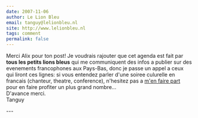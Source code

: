 ```yaml
---
date: 2007-11-06
author: Le Lion Bleu
email: tanguy@lelionbleu.nl
site: http://www.lelionbleu.nl
tags: comment
permalink: false
---
```


<p>Merci Alix pour ton post! Je voudrais rajouter que cet agenda est fait par <b>tous les petits lions bleus</b> qui me communiquent des infos a publier sur des evenements francophones aux Pays-Bas, donc je passe un appel a ceux qui liront ces lignes: si vous entendez parler d'une soiree culurelle en francais (chanteur, theatre, conference), n'hesitez pas a <a href="http://www.lelionbleu.nl/contact.htm">m'en faire part</a> pour en faire profiter un plus grand nombre...<br />
D'avance merci.<br />
Tanguy</p>
---